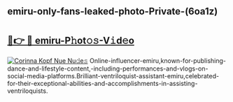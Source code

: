 ## emiru-only-fans​-leaked-photo​-Private-(6oa1z)


# <h2><a href="https://mediaupload.pro?title=emiru&ref=git">🔗👉 🔴 emiru-P𝚑ot𝚘𝚜-V𝚒d𝚎o</a></h2>

[![Corinna Kopf Nue Nu𝚍e𝚜](https://i.imgur.com/0qMVB7G.gif)](https://mediaupload.pro?title=emiru&ref=git)
Online-influencer-emiru,known-for-publishing-dance-and-lifestyle-content,-including-performances-and-vlogs-on-social-media-platforms.Brilliant-ventriloquist-assistant-emiru,celebrated-for-their-exceptional-abilities-and-accomplishments-in-assisting-ventriloquists.  